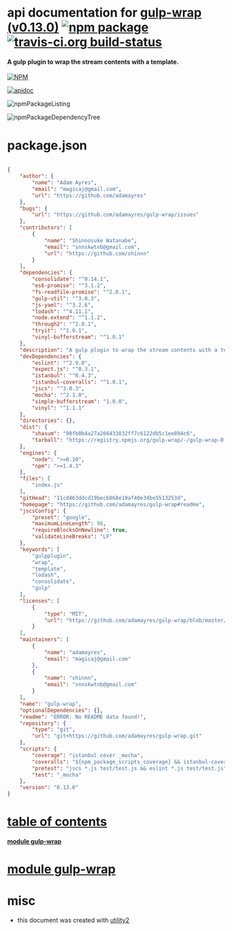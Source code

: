 # api documentation for  [gulp-wrap (v0.13.0)](https://github.com/adamayres/gulp-wrap#readme)  [![npm package](https://img.shields.io/npm/v/npmdoc-gulp-wrap.svg?style=flat-square)](https://www.npmjs.org/package/npmdoc-gulp-wrap) [![travis-ci.org build-status](https://api.travis-ci.org/npmdoc/node-npmdoc-gulp-wrap.svg)](https://travis-ci.org/npmdoc/node-npmdoc-gulp-wrap)
#### A gulp plugin to wrap the stream contents with a template.

[![NPM](https://nodei.co/npm/gulp-wrap.png?downloads=true)](https://www.npmjs.com/package/gulp-wrap)

[![apidoc](https://npmdoc.github.io/node-npmdoc-gulp-wrap/build/screenCapture.buildNpmdoc.browser._2Fhome_2Ftravis_2Fbuild_2Fnpmdoc_2Fnode-npmdoc-gulp-wrap_2Ftmp_2Fbuild_2Fapidoc.html.png)](https://npmdoc.github.io/node-npmdoc-gulp-wrap/build/apidoc.html)

![npmPackageListing](https://npmdoc.github.io/node-npmdoc-gulp-wrap/build/screenCapture.npmPackageListing.svg)

![npmPackageDependencyTree](https://npmdoc.github.io/node-npmdoc-gulp-wrap/build/screenCapture.npmPackageDependencyTree.svg)



# package.json

```json

{
    "author": {
        "name": "Adam Ayres",
        "email": "magicaj@gmail.com",
        "url": "https://github.com/adamayres"
    },
    "bugs": {
        "url": "https://github.com/adamayres/gulp-wrap/issues"
    },
    "contributors": [
        {
            "name": "Shinnosuke Watanabe",
            "email": "snnskwtnb@gmail.com",
            "url": "https://github.com/shinnn"
        }
    ],
    "dependencies": {
        "consolidate": "^0.14.1",
        "es6-promise": "^3.1.2",
        "fs-readfile-promise": "^2.0.1",
        "gulp-util": "^3.0.3",
        "js-yaml": "^3.2.6",
        "lodash": "^4.11.1",
        "node.extend": "^1.1.2",
        "through2": "^2.0.1",
        "tryit": "^1.0.1",
        "vinyl-bufferstream": "^1.0.1"
    },
    "description": "A gulp plugin to wrap the stream contents with a template.",
    "devDependencies": {
        "eslint": "^2.9.0",
        "expect.js": "^0.3.1",
        "istanbul": "^0.4.3",
        "istanbul-coveralls": "^1.0.1",
        "jscs": "^3.0.3",
        "mocha": "^2.1.0",
        "simple-bufferstream": "1.0.0",
        "vinyl": "^1.1.1"
    },
    "directories": {},
    "dist": {
        "shasum": "90fb0b4a27a266433832ff7c6122db5c1ee894c6",
        "tarball": "https://registry.npmjs.org/gulp-wrap/-/gulp-wrap-0.13.0.tgz"
    },
    "engines": {
        "node": ">=0.10",
        "npm": ">=1.4.3"
    },
    "files": [
        "index.js"
    ],
    "gitHead": "11cd463ddcd19becb868e19af40e34be5513253d",
    "homepage": "https://github.com/adamayres/gulp-wrap#readme",
    "jscsConfig": {
        "preset": "google",
        "maximumLineLength": 98,
        "requireBlocksOnNewline": true,
        "validateLineBreaks": "LF"
    },
    "keywords": [
        "gulpplugin",
        "wrap",
        "template",
        "lodash",
        "consolidate",
        "gulp"
    ],
    "licenses": [
        {
            "type": "MIT",
            "url": "https://github.com/adamayres/gulp-wrap/blob/master/LICENSE"
        }
    ],
    "maintainers": [
        {
            "name": "adamayres",
            "email": "magicaj@gmail.com"
        },
        {
            "name": "shinnn",
            "email": "snnskwtnb@gmail.com"
        }
    ],
    "name": "gulp-wrap",
    "optionalDependencies": {},
    "readme": "ERROR: No README data found!",
    "repository": {
        "type": "git",
        "url": "git+https://github.com/adamayres/gulp-wrap.git"
    },
    "scripts": {
        "coverage": "istanbul cover _mocha",
        "coveralls": "${npm_package_scripts_coverage} && istanbul-coveralls",
        "pretest": "jscs *.js test/test.js && eslint *.js test/test.js",
        "test": "_mocha"
    },
    "version": "0.13.0"
}
```



# <a name="apidoc.tableOfContents"></a>[table of contents](#apidoc.tableOfContents)

#### [module gulp-wrap](#apidoc.module.gulp-wrap)



# <a name="apidoc.module.gulp-wrap"></a>[module gulp-wrap](#apidoc.module.gulp-wrap)



# misc
- this document was created with [utility2](https://github.com/kaizhu256/node-utility2)

